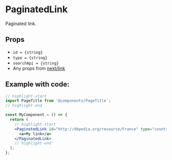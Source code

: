 # PaginatedLink

Paginated link.

## Props

* `id = {string}`
* `type = {string}`
* `searchApi = {string}`
* Any props from [next/link](https://nextjs.org/docs/api-reference/next/link)

## Example with code:

```jsx
// highlight-start
import PageTitle from '@components/PageTitle';
// highlight-end

const MyComponent = () => {
  return (
    // highlight-start
    <PaginatedLink id="http://dbpedia.org/resource/France" type="countries" searchApi="/api/search" passHref>
      <a>My link</a>
    </PaginatedLink>
    // highlight-end
  );
};
```
